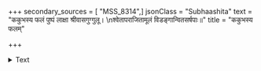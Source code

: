 +++
secondary_sources = [ "MSS_8314",]
jsonClass = "Subhaashita"
text = "ककुभस्य फलं पुष्पं लाक्षा श्रीवासगुग्गुलू।  \nश्वेतापराजितामूलं विडङ्गान्वितसर्षपाः॥"
title = "ककुभस्य फलम्"

+++

<details><summary>Text</summary>

ककुभस्य फलं पुष्पं लाक्षा श्रीवासगुग्गुलू।  
श्वेतापराजितामूलं विडङ्गान्वितसर्षपाः॥
</details>
